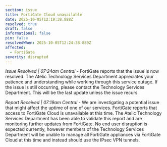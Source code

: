 ```yaml
---
section: issue
title: FortiGate Cloud unavailable
date: 2025-10-05T12:19:38.888Z
resolved: true
draft: false
informational: false
pin: false
resolvedWhen: 2025-10-05T12:24:38.889Z
affected:
  - FortiGate
severity: disrupted
---
```

*Issue Resolved | 07:24am Central* - FortiGate reports that the issue is now resolved. The Atelic Technology Services Department appreciates your patience and understanding while working through this service outage. If the issue is still occurring, please contact the Technology Services Department. This will be the last update unless the issue recurs.

*Report Received | 07:19am Central* - We are investigating a potential issue that might affect the uptime of one of our services. FortiGate reports that access to FortiGate Cloud is unavailable at this time. The Atelic Technology Services Department has been able to validate this report and are monitoring further updates from FortiGate. No end user disruption is expected currently, however members of the Technology Services Department will be unable to manage all FortiGate appliances via FortiGate Cloud at this time and instead should use the IPsec VPN tunnels.